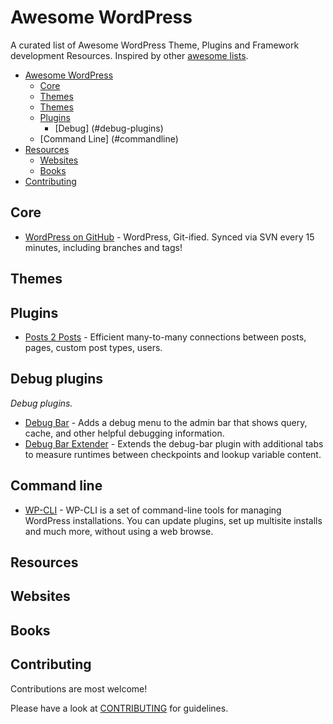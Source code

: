 # Awesome WordPress  

A curated list of Awesome WordPress Theme, Plugins and Framework development Resources. Inspired by other [awesome lists](https://github.com/bayandin/awesome-awesomeness).

- [Awesome WordPress](#awesome-wordpress)
	- [Core](#core)
	- [Themes](#themes)
	- [Themes](#themes)
	- [Plugins](#plugins)
		- [Debug] (#debug-plugins)
	- [Command Line] (#commandline)
- [Resources](#resources)
	- [Websites](#websites)
	- [Books](#books)
- [Contributing](#contributing)

## Core
* [WordPress on GitHub](https://github.com/WordPress/WordPress) - WordPress, Git-ified. Synced via SVN every 15 minutes, including branches and tags!
	
## Themes	
	
## Plugins

* [Posts 2 Posts](https://wordpress.org/plugins/posts-to-posts/) - Efficient many-to-many connections between posts, pages, custom post types, users. 

## Debug plugins
*Debug plugins.*

* [Debug Bar](http://wordpress.org/plugins/debug-bar/) - Adds a debug menu to the admin bar that shows query, cache, and other helpful debugging information.
* [Debug Bar Extender](http://wordpress.org/plugins/debug-bar-extender/) - Extends the debug-bar plugin with additional tabs to measure runtimes between checkpoints and lookup variable content. 

## Command line

* [WP-CLI](http://wp-cli.org/) - WP-CLI is a set of command-line tools for managing WordPress installations. You can update plugins, set up multisite installs and much more, without using a web browse.


## Resources

## Websites

## Books

## Contributing

Contributions are most welcome!

Please have a look at [CONTRIBUTING](https://github.com/dropndot/awesome-wordpress/blob/master/CONTRIBUTING.md) for guidelines.
